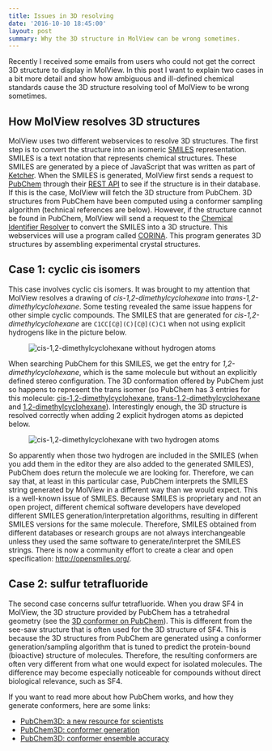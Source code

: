```yaml
---
title: Issues in 3D resolving
date: '2016-10-10 18:45:00'
layout: post
summary: Why the 3D structure in MolView can be wrong sometimes.
---
```

Recently I received some emails from users who could not get the correct 3D structure to display in MolView. In this post I want to explain two cases in a bit more detail and show how ambiguous and ill-defined chemical standards cause the 3D structure resolving tool of MolView to be wrong sometimes.

## How MolView resolves 3D structures
MolView uses two different webservices to resolve 3D structures. The first step is to convert the structure into an isomeric [SMILES](http://www.daylight.com/dayhtml/doc/theory/theory.smiles.html) representation. SMILES is a text notation that represents chemical structures. These SMILES are generated by a piece of JavaScript that was written as part of [Ketcher](https://github.com/ggasoftware/ketcher).
When the SMILES is generated, MolView first sends a request to [PubChem](https://pubchem.ncbi.nlm.nih.gov/) through their [REST API](https://pubchem.ncbi.nlm.nih.gov/pug_rest/PUG_REST.html) to see if the structure is in their database. If this is the case, MolView will fetch the 3D structure from PubChem. 3D structures from PubChem have been computed using a conformer sampling algorithm (technical references are below).
However, if the structure cannot be found in PubChem, MolView will send a request to the [Chemical Identifier Resolver](https://cactus.nci.nih.gov/chemical/structure) to convert the SMILES into a 3D structure. This webservices will use a program called [CORINA](https://www.mn-am.com/products/corina). This program generates 3D structures by assembling experimental crystal structures.

## Case 1: cyclic cis isomers
This case involves cyclic cis isomers. It was brought to my attention that MolView resolves a drawing of *cis-1,2-dimethylcyclohexane* into *trans-1,2-dimethylcyclohexane*. Some testing revealed the same issue happens for other simple cyclic compounds. The SMILES that are generated for *cis-1,2-dimethylcyclohexane* are `C1CC[C@](C)[C@](C)C1` when not using explicit hydrogens like in the picture below.

<figure>
  <img src="{{ site.baseurl }}/forestryio/images/no-hydrogen.png" alt="cis-1,2-dimethylcyclohexane without hydrogen atoms">
</figure>

When searching PubChem for this SMILES, we get the entry for *1,2-dimethylcyclohexane*, which is the same molecule but without an explicitly defined stereo configuration. The 3D conformation offered by PubChem just so happens to represent the trans isomer (so PubChem has 3 entries for this molecule: [cis-1,2-dimethylcyclohexane](https://pubchem.ncbi.nlm.nih.gov/compound/16628), [trans-1,2-dimethylcyclohexane](https://pubchem.ncbi.nlm.nih.gov/compound/23313) and [1,2-dimethylcyclohexane](https://pubchem.ncbi.nlm.nih.gov/compound/11416)).
Interestingly enough, the 3D structure is resolved correctly when adding 2 explicit hydrogen atoms as depicted below.

<figure>
  <img src="{{ site.baseurl }}/forestryio/images/with-hydrogen.png" alt="cis-1,2-dimethylcyclohexane with two hydrogen atoms">
</figure>

So apparently when those two hydrogen are included in the SMILES (when you add them in the editor they are also added to the generated SMILES), PubChem does return the molecule we are looking for. Therefore, we can say that, at least in this particular case, PubChem interprets the SMILES string generated by MolView in a different way than we would expect. This is a well-known issue of SMILES. Because SMILES is proprietary and not an open project, different chemical software developers have developed different SMILES generation/interpretation algorithms, resulting in different SMILES versions for the same molecule. Therefore, SMILES obtained from different databases or research groups are not always interchangeable unless they used the same software to generate/interpret the SMILES strings.
There is now a community effort to create a clear and open specification: http://opensmiles.org/.

## Case 2: sulfur tetrafluoride
The second case concerns sulfur tetrafluoride. When you draw SF4 in MolView, the 3D structure provided by PubChem has a tetrahedral geometry (see the [3D conformer on PubChem](https://pubchem.ncbi.nlm.nih.gov/compound/sulfur_tetrafluoride#section=3D-Conformer)). This is different from the see-saw structure that is often used for the 3D structure of SF4. This is because the 3D structures from PubChem are generated using a conformer generation/sampling algorithm that is tuned to predict the protein-bound (bioactive) structure of molecules. Therefore, the resulting conformers are often very different from what one would expect for isolated molecules. The difference may become especially noticeable for compounds without direct biological relevance, such as SF4.

If you want to read more about how PubChem works, and how they generate conformers, here are some links:

+ [PubChem3D: a new resource for scientists](http://jcheminf.springeropen.com/articles/10.1186/1758-2946-3-32)
+ [PubChem3D: conformer generation](http://jcheminf.springeropen.com/articles/10.1186/1758-2946-3-4)
+ [PubChem3D: conformer ensemble accuracy](http://jcheminf.springeropen.com/articles/10.1186/1758-2946-5-1)
